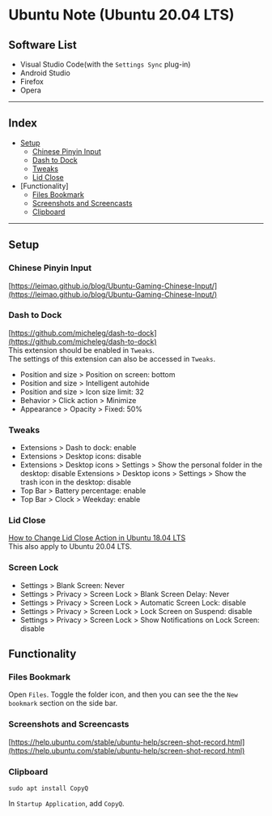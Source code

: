 # Ubuntu Note (Ubuntu 20.04 LTS)

## Software List
* Visual Studio Code(with the `Settings Sync` plug-in)
* Android Studio
* Firefox
* Opera

***

## Index
* [Setup](#setup)
  * [Chinese Pinyin Input](#chinese-pinyin-input)
  * [Dash to Dock](#dash-to-dock)
  * [Tweaks](#tweaks)
  * [Lid Close](#lid-close)
* [Functionality]
  * [Files Bookmark](#files-bookmark)
  * [Screenshots and Screencasts](#screenshots-and-screencasts)
  * [Clipboard](#clipboard)
***

## Setup
### Chinese Pinyin Input
[https://leimao.github.io/blog/Ubuntu-Gaming-Chinese-Input/](https://leimao.github.io/blog/Ubuntu-Gaming-Chinese-Input/)
### Dash to Dock
[https://github.com/micheleg/dash-to-dock](https://github.com/micheleg/dash-to-dock) </br>
This extension should be enabled in `Tweaks`. </br>
The settings of this extension can also be accessed in `Tweaks`.
* Position and size > Position on screen: bottom
* Position and size > Intelligent autohide
* Position and size > Icon size limit: 32
* Behavior > Click action > Minimize
* Appearance > Opacity > Fixed: 50%
### Tweaks
* Extensions > Dash to dock: enable
* Extensions > Desktop icons: disable
* Extensions > Desktop icons > Settings > Show the personal folder in the desktop: disable
  Extensions > Desktop icons > Settings > Show the trash icon in the desktop: disable
* Top Bar > Battery percentage: enable
* Top Bar > Clock > Weekday: enable
### Lid Close
[How to Change Lid Close Action in Ubuntu 18.04 LTS](https://tipsonubuntu.com/2018/04/28/change-lid-close-action-ubuntu-18-04-lts/) </br>
This also apply to Ubuntu 20.04 LTS.
### Screen Lock
* Settings > Blank Screen: Never
* Settings > Privacy > Screen Lock > Blank Screen Delay: Never
* Settings > Privacy > Screen Lock > Automatic Screen Lock: disable
* Settings > Privacy > Screen Lock > Lock Screen on Suspend: disable
* Settings > Privacy > Screen Lock > Show Notifications on Lock Screen: disable

## Functionality
### Files Bookmark
Open `Files`. Toggle the folder icon, and then you can see the the `New bookmark` section on the side bar.
### Screenshots and Screencasts
[https://help.ubuntu.com/stable/ubuntu-help/screen-shot-record.html](https://help.ubuntu.com/stable/ubuntu-help/screen-shot-record.html)
### Clipboard
```
sudo apt install CopyQ
```
In `Startup Application`, add `CopyQ`.